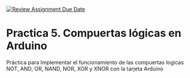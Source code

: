 [![Review Assignment Due Date](https://classroom.github.com/assets/deadline-readme-button-24ddc0f5d75046c5622901739e7c5dd533143b0c8e959d652212380cedb1ea36.svg)](https://classroom.github.com/a/sC8ukZ0B)
# Practica 5. Compuertas lógicas en Arduino

Práctica para Implementar el funcionamiento de las compuertas logicas NOT, AND, OR, NAND, NOR, XOR y XNOR con la tarjeta Arduino
